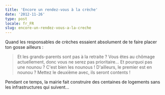 ```yaml
---
title: 'Encore un rendez-vous à la crèche'
date: '2012-11-26'
type: post
locale: fr_FR
slug: encore-un-rendez-vous-a-la-creche
---
```


Quand les responsables de crèches essaient absolument de te faire placer ton gosse ailleurs :

> Et les grands-parents sont pas à la retraite ? Vous êtes au chômage actuellement, donc vous ne serez pas prioritaire... Et pourquoi pas une nounou ? C'est bien les nounous ! D'ailleurs, le premier est en nounou ? Mettez le deuxième avec, ils seront contents !

Pendant ce temps, la mairie fait construire des centaines de logements sans les infrastructures qui suivent...

